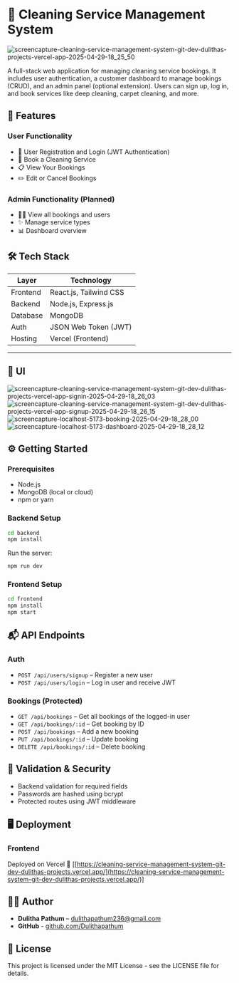 # 🧼 Cleaning Service Management System

![screencapture-cleaning-service-management-system-git-dev-dulithas-projects-vercel-app-2025-04-29-18_25_50](https://github.com/user-attachments/assets/a227b486-c0d3-4ca0-8b30-0731b81b0e9a)


A full-stack web application for managing cleaning service bookings. It includes user authentication, a customer dashboard to manage bookings (CRUD), and an admin panel (optional extension). Users can sign up, log in, and book services like deep cleaning, carpet cleaning, and more.


## 🚀 Features

### User Functionality
- 🔐 User Registration and Login (JWT Authentication)
- 📅 Book a Cleaning Service
- 📋 View Your Bookings
- ✏️ Edit or Cancel Bookings

### Admin Functionality (Planned)
- 🧑‍💼 View all bookings and users
- ✨ Manage service types
- 📊 Dashboard overview

## 🛠️ Tech Stack

| Layer     | Technology               |
|-----------|---------------------------|
| Frontend  | React.js, Tailwind CSS     |
| Backend   | Node.js, Express.js       |
| Database  | MongoDB    |
| Auth      | JSON Web Token (JWT)      |
| Hosting   | Vercel (Frontend)|

---

## 🚀 UI

![screencapture-cleaning-service-management-system-git-dev-dulithas-projects-vercel-app-signin-2025-04-29-18_26_03](https://github.com/user-attachments/assets/f8fa3198-e19e-4f7b-b1ef-ebeb6e8c8118)
![screencapture-cleaning-service-management-system-git-dev-dulithas-projects-vercel-app-signup-2025-04-29-18_26_15](https://github.com/user-attachments/assets/a6d1d058-b824-45fa-a2d5-c9f6afb2bbce)
![screencapture-localhost-5173-booking-2025-04-29-18_28_00](https://github.com/user-attachments/assets/26d90444-50cf-44b6-947a-341f9a581a58)
![screencapture-localhost-5173-dashboard-2025-04-29-18_28_12](https://github.com/user-attachments/assets/cf727c1d-871e-4609-b37a-414baf9e3ae5)


## ⚙️ Getting Started

### Prerequisites

- Node.js
- MongoDB (local or cloud)
- npm or yarn

### Backend Setup

```bash
cd backend
npm install
```

Run the server:

```bash
npm run dev
```

### Frontend Setup

```bash
cd frontend
npm install
npm start
```

## 📬 API Endpoints

### Auth
* `POST /api/users/signup` – Register a new user
* `POST /api/users/login` – Log in user and receive JWT

### Bookings (Protected)
* `GET /api/bookings` – Get all bookings of the logged-in user
* `GET /api/bookings/:id` – Get booking by ID
* `POST /api/bookings` – Add a new booking
* `PUT /api/bookings/:id` – Update booking
* `DELETE /api/bookings/:id` – Delete booking

## 🧪 Validation & Security
* Backend validation for required fields
* Passwords are hashed using bcrypt
* Protected routes using JWT middleware

## 🖥️ Deployment

### Frontend
Deployed on Vercel 🔗 [[https://cleaning-service-management-system-git-dev-dulithas-projects.vercel.app/](https://cleaning-service-management-system-git-dev-dulithas-projects.vercel.app/)]
## 🧑‍💻 Author
* **Dulitha Pathum** – dulithapathum236@gmail.com
* **GitHub** - [github.com/Dulithapathum](https://github.com/Dulithapathum)

## 📄 License
This project is licensed under the MIT License - see the LICENSE file for details.
